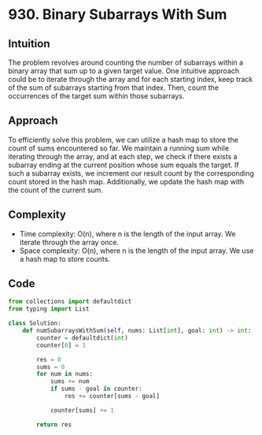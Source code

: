# 930. Binary Subarrays With Sum

## Intuition
The problem revolves around counting the number of subarrays within a binary array that sum up to a given target value. One intuitive approach could be to iterate through the array and for each starting index, keep track of the sum of subarrays starting from that index. Then, count the occurrences of the target sum within those subarrays.

## Approach
To efficiently solve this problem, we can utilize a hash map to store the count of sums encountered so far. We maintain a running sum while iterating through the array, and at each step, we check if there exists a subarray ending at the current position whose sum equals the target. If such a subarray exists, we increment our result count by the corresponding count stored in the hash map. Additionally, we update the hash map with the count of the current sum.

## Complexity
- Time complexity: O(n), where n is the length of the input array. We iterate through the array once.
- Space complexity: O(n), where n is the length of the input array. We use a hash map to store counts.

## Code
```python
from collections import defaultdict
from typing import List

class Solution:
    def numSubarraysWithSum(self, nums: List[int], goal: int) -> int:
        counter = defaultdict(int)
        counter[0] = 1

        res = 0
        sums = 0
        for num in nums:
            sums += num
            if sums - goal in counter:
                res += counter[sums - goal]

            counter[sums] += 1

        return res
```